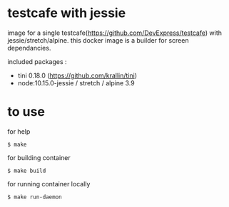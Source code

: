 # testcafe with jessie

image for a single testcafe(https://github.com/DevExpress/testcafe) with jessie/stretch/alpine. this docker image is a builder for screen dependancies.

included packages :

- tini 0.18.0 (https://github.com/krallin/tini)
- node:10.15.0-jessie / stretch / alpine 3.9

# to use

for help

```
$ make
```

for building container

```
$ make build
```

for running container locally

```
$ make run-daemon
```
